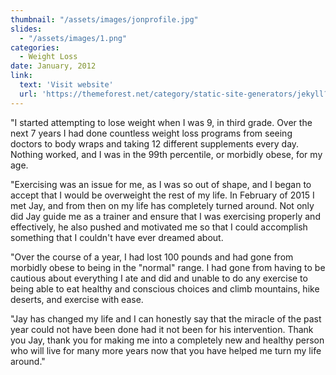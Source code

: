 ```yaml
---
thumbnail: "/assets/images/jonprofile.jpg"
slides:
  - "/assets/images/1.png"
categories:
  - Weight Loss
date: January, 2012
link:
  text: 'Visit website'
  url: 'https://themeforest.net/category/static-site-generators/jekyll?ref=honryou'
---
```


"I started attempting to lose weight when I was 9, in third grade. Over the next 7 years I had done countless weight loss programs from seeing doctors to body wraps and taking 12 different supplements every day. Nothing worked, and I was in the 99th percentile, or morbidly obese, for my age. 

"Exercising was an issue for me, as I was so out of shape, and I began to accept that I would be overweight the rest of my life. In February of 2015 I met Jay, and from then on my life has completely turned around. Not only did Jay guide me as a trainer and ensure that I was exercising properly and effectively, he also pushed and motivated me so that I could accomplish something that I couldn't have ever dreamed about. 

"Over the course of a year, I had lost 100 pounds and had gone from morbidly obese to being in the "normal" range. I had gone from having to be cautious about everything I ate and did and unable to do any exercise to being able to eat healthy and conscious choices and climb mountains, hike deserts, and exercise with ease. 

"Jay has changed my life and I can honestly say that the miracle of the past year could not have been done had it not been for his intervention. Thank you Jay, thank you for making me into a completely new and healthy person who will live for many more years now that you have helped me turn my life around."
